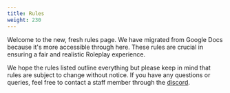 ```yaml
---
title: Rules
weight: 230
---
```


Welcome to the new, fresh rules page. We have migrated from Google Docs because it's more accessible through here.
These rules are crucial in ensuring a fair and realistic Roleplay experience.

We hope the rules listed outline everything but please keep in mind that rules are subject to change without notice.
If you have any questions or queries, feel free to contact a staff member through the [discord](https://discord.notpixel.com).
